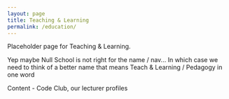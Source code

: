 ```yaml
---
layout: page
title: Teaching & Learning
permalink: /education/
---
```


Placeholder page for Teaching & Learning.

Yep maybe Null School is not right for the name / nav... In which case we need to think of a better name  that means Teach & Learning / Pedagogy in one word 

Content - Code Club, our lecturer profiles


